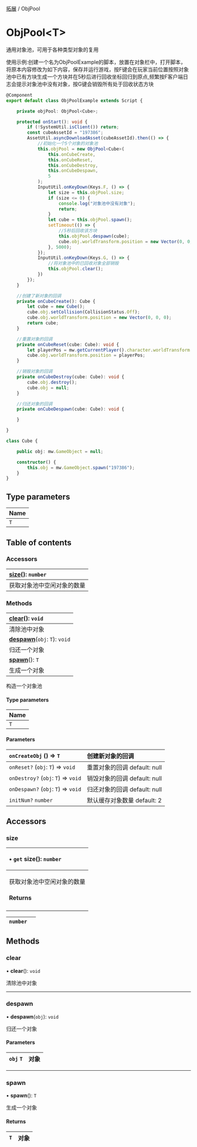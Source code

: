 [拓展](../groups/Extension.拓展.md) / ObjPool

# ObjPool<T\> <Badge type="tip" text="Class" /> <Score text="ObjPool<T\>" />

通用对象池，可用于各种类型对象的复用

<span style="font-size: 14px;">
使用示例:创建一个名为ObjPoolExample的脚本，放置在对象栏中，打开脚本，将原本内容修改为如下内容，保存并运行游戏，按F键会在玩家当前位置按照对象池中已有方块生成一个方块并在5秒后进行回收坐标回归到原点,频繁按F客户端日志会提示对象池中没有对象，按G键会销毁所有处于回收状态方块
</span>

```ts
@Component
export default class ObjPoolExample extends Script {

    private objPool: ObjPool<Cube>;

    protected onStart(): void {
        if (!SystemUtil.isClient()) return;
        const cubeAssetId = "197386";
        AssetUtil.asyncDownloadAsset(cubeAssetId).then(() => {
            //初始化一个5个对象的对象池
            this.objPool = new ObjPool<Cube>(
                this.onCubeCreate,
                this.onCubeReset,
                this.onCubeDestroy,
                this.onCubeDespawn,
                5
            );
            InputUtil.onKeyDown(Keys.F, () => {
                let size = this.objPool.size;
                if (size <= 0) {
                    console.log("对象池中没有对象");
                    return;
                }
                let cube = this.objPool.spawn();
                setTimeout(() => {
                    //5秒后回收该方块
                    this.objPool.despawn(cube);
                    cube.obj.worldTransform.position = new Vector(0, 0, 0);
                }, 5000);
            });
            InputUtil.onKeyDown(Keys.G, () => {
                //将对象池中的已回收对象全部销毁
                this.objPool.clear();
            })
        });
    }

    //创建了新对象的回调
    private onCubeCreate(): Cube {
        let cube = new Cube();
        cube.obj.setCollision(CollisionStatus.Off);
        cube.obj.worldTransform.position = new Vector(0, 0, 0);
        return cube;
    }

    //重置对象的回调
    private onCubeReset(cube: Cube): void {
        let playerPos = mw.getCurrentPlayer().character.worldTransform.position;
        cube.obj.worldTransform.position = playerPos;
    }

    //销毁对象的回调
    private onCubeDestroy(cube: Cube): void {
        cube.obj.destroy();
        cube.obj = null;
    }

    //归还对象的回调
    private onCubeDespawn(cube: Cube): void {

    }

}

class Cube {

    public obj: mw.GameObject = null;

    constructor() {
        this.obj = mw.GameObject.spawn("197386");
    }
}
```

## Type parameters

| Name |
| :------ |
| `T` |

## Table of contents

### Accessors <Score text="Accessors" /> 
| **[size](mwext.ObjPool.md#size)**(): `number`   |
| :-----|
| 获取对象池中空闲对象的数量|

### Methods <Score text="Methods" /> 
| **[clear](mwext.ObjPool.md#clear)**(): `void`   |
| :-----|
| 清除池中对象|
| **[despawn](mwext.ObjPool.md#despawn)**(`obj`: `T`): `void`   |
| 归还一个对象|
| **[spawn](mwext.ObjPool.md#spawn)**(): `T`   |
| 生成一个对象|

构造一个对象池

#### Type parameters

| Name |
| :------ |
| `T` |

#### Parameters

| `onCreateObj` () => `T` |  创建新对象的回调 |
| :------ | :------ |
| `onReset?` (`obj`: `T`) => `void` |  重置对象的回调 default: null |
| `onDestroy?` (`obj`: `T`) => `void` |  销毁对象的回调 default: null |
| `onDespawn?` (`obj`: `T`) => `void` |  归还对象的回调 default: null |
| `initNum?` `number` |  默认缓存对象数量 default: 2 |

## Accessors

### size <Score text="size" /> 

<table class="get-set-table">
<thead><tr>
<th style="text-align: left">

• `get` **size**(): `number` 

</th>
</tr></thead>
<tbody><tr>
<td style="text-align: left">


获取对象池中空闲对象的数量

#### Returns

</td>
</tr></tbody>
</table>

| `number` |  |
| :------ | :------ |

## Methods

### clear <Score text="clear" /> 

• **clear**(): `void` 

清除池中对象


___

### despawn <Score text="despawn" /> 

• **despawn**(`obj`): `void` 

归还一个对象

#### Parameters

| `obj` `T` |  对象 |
| :------ | :------ |


___

### spawn <Score text="spawn" /> 

• **spawn**(): `T` 

生成一个对象

#### Returns

| `T` | 对象 |
| :------ | :------ |
